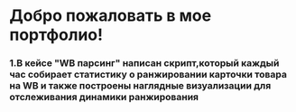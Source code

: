 
<h1>
  Добро пожаловать в мое портфолио!
  
### 1.В кейсе "WB парсинг" написан скрипт,который каждый час собирает статистику о ранжировании карточки товара на WB и также построены наглядные визуализации для отслеживания динамики ранжирования
